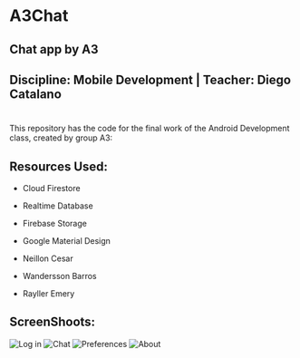 # A3Chat
## Chat app by A3

## Discipline: Mobile Development |  Teacher: Diego Catalano
#
#
#
This repository has the code for the final work of the Android Development class, created by group A3:

## Resources Used: 

*  Cloud Firestore
*  Realtime Database
*  Firebase Storage
*  Google Material Design

*  Neillon Cesar
*  Wandersson Barros
*  Rayller Emery

## ScreenShoots:

![Log in](https://drive.google.com/open?id=1rt-FlwFdJ86OaBzco1zsllATCki6zrXZ)
![Chat](https://drive.google.com/open?id=1X0IGg5ov7VmsVv3QqRCh_j1J_CFmLfd7)
![Preferences](https://drive.google.com/open?id=1WRrgwEOz9zwJF_Wz_VBrQ6bQQ9dHc5tX)
![About](https://drive.google.com/file/d/1B25buY7KMO-4MbSiQhNSi1QMQqyhT6yx/view?usp=sharing)



